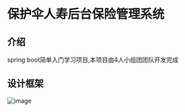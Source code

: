 # 保护伞人寿后台保险管理系统
## 介绍
spring boot简单入门学习项目,本项目由4人小组团团队开发完成

## 设计框架
![image](https://user-images.githubusercontent.com/43840676/124750023-8a472800-df57-11eb-9adf-51180810cc02.png)

